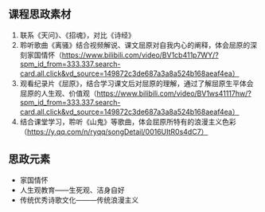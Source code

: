 ## 课程思政素材

1. 联系《天问》、《招魂》，对比《诗经》
2. 聆听歌曲《离骚》结合视频解说、课文屈原对自我内心的阐释，体会屈原的深刻家国情怀（https://www.bilibili.com/video/BV1cb411p7WY/?spm_id_from=333.337.search-card.all.click&vd_source=149872c3de687a3a8a524b168aeaf4ea）
3. 观看纪录片《屈原》，结合学习课文后对屈原的理解，通过了解屈原生平体会屈原的人生观、价值观（https://www.bilibili.com/video/BV1ws41117hw/?spm_id_from=333.337.search-card.all.click&vd_source=149872c3de687a3a8a524b168aeaf4ea）
4. 结合课堂学习，聆听《山鬼》等歌曲，体会屈原所特有的浪漫主义色彩（https://y.qq.com/n/ryqq/songDetail/0016UItR0s4dC7）


## 思政元素

- 家国情怀
- 人生观教育——生死观、洁身自好
- 传统优秀诗歌文化———传统浪漫主义
